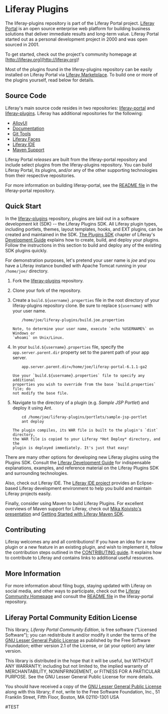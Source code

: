 # Liferay Plugins

The liferay-plugins repository is part of the Liferay Portal project. [Liferay
Portal](http://www.liferay.com/community/liferay-projects/liferay-portal) is an
open source enterprise web platform for building business solutions that deliver
immediate results and long-term value. Liferay Portal started out as a personal
development project in 2000 and was open sourced in 2001.

To get started, check out the project's community homepage at
[http://liferay.org](http://liferay.org)!

Most of the plugins found in the liferay-plugins repository can be easily
installed on Liferay Portal via [Liferay
Marketplace](http://liferay.com/marketplace). To build one or more of the
plugins yourself, read below for details.

## Source Code

Liferay's main source code resides in two repositories:
[liferay-portal](https://github.com/liferay/liferay-portal) and
[liferay-plugins](https://github.com/liferay/liferay-plugins). Liferay has
additional repositories for the following:

- [AlloyUI](https://github.com/liferay/alloy-ui)
- [Documentation](https://github.com/liferay/liferay-docs)
- [Git Tools](https://github.com/liferay/git-tools)
- [Liferay Faces](https://github.com/liferay/liferay-faces)
- [Liferay IDE](https://github.com/liferay/liferay-ide)
- [Maven Support](https://github.com/liferay/liferay-maven-support)

Liferay Portal _releases_ are built from the liferay-portal repository and
include select plugins from the liferay-plugins repository. You can build
Liferay Portal, its plugins, and/or any of the other supporting technologies
from their respective repositories.

For more information on building liferay-portal, see the [README
file](https://github.com/liferay/liferay-portal/blob/master/README.markdown) in
the liferay-portal repository.

## Quick Start

In the [liferay-plugins](https://github.com/liferay/liferay-plugins) repository,
plugins are laid out in a software development kit (SDK) -- the Liferay Plugins
SDK. All Liferay plugin types, including portlets, themes, layout templates,
hooks, and EXT plugins, can be created and maintained in the SDK. [The Plugins
SDK](http://www.liferay.com/documentation/liferay-portal/6.1/development/-/ai/the-plugins-s-3)
chapter of Liferay's [Development
Guide](http://www.liferay.com/documentation/liferay-portal/6.1/development)
explains how to create, build, and deploy your plugins. Follow the instructions
in this section to build and deploy any of the existing SDK plugins quickly.

For demonstration purposes, let's pretend your user name is _joe_ and you have a
Liferay instance bundled with Apache Tomcat running in your `/home/joe/`
directory.

1.  Fork the [liferay-plugins](https://github.com/liferay/liferay-plugins)
    repository.

2.  Clone your fork of the repository.
3.  Create a `build.${username}.properties` file in the root directory of your
    liferay-plugins repository clone. Be sure to replace `${username}` with your
    user name.

        	/home/joe/liferay-plugins/build.joe.properties

        Note, to determine your user name, execute `echo %USERNAME%` on Windows or
        `whoami` on Unix/Linux.

4.  In your `build.${username}.properties` file, specify the
    `app.server.parent.dir` property set to the parent path of your app server.

        	app.server.parent.dir=/home/joe/liferay-portal-6.1.1-ga2

        Use your `build.${username}.properties` file to specify any additional
        properties you wish to override from the base `build.properties` file; do
        not modify the base file.

5.  Navigate to the directory of a plugin (e.g. _Sample JSP Portlet_) and deploy
    it using Ant.

        	cd /home/joe/liferay-plugins/portlets/sample-jsp-portlet
        	ant deploy

        The plugin compiles, its WAR file is built to the plugin's `dist` directory,
        the WAR file is copied to your Liferay *Hot Deploy* directory, and the
        plugin is deployed immediately. It's just that easy!

There are many other options for developing new Liferay plugins using the
Plugins SDK. Consult the [Liferay Development
Guide](http://www.liferay.com/documentation/liferay-portal/6.1/development) for
indispensable explanations, examples, and reference material on the Liferay
Plugins SDK and surrounding technologies.

Also, check out Liferay IDE. The [Liferay IDE
project](http://www.liferay.com/community/liferay-projects/liferay-ide) provides
an Eclipse-based Liferay development environment to help you build and maintain
Liferay projects easily.

Finally, consider using Maven to build Liferay Plugins. For excellent overviews
of Maven support for Liferay, check out [Mika Koivisto's
presentation](http://www.slideshare.net/koivimik/developing-liferay-plugins-with-maven)
and [Getting Started with Liferay Maven
SDK](http://www.liferay.com/web/mika.koivisto/blog/-/blogs/12322618).

## Contributing

Liferay welcomes any and all contributions! If you have an idea for a new plugin
or a new feature in an existing plugin, and wish to implement it, follow the
contribution steps outlined in the [CONTRIBUTING
guide](https://github.com/liferay/liferay-portal/blob/master/CONTRIBUTING.markdown).
It explains how to contribute to Liferay and contains links to additional useful
resources.

## More Information

For more information about filing bugs, staying updated with Liferay on social
media, and other ways to participate, check out the [Liferay Community
Homepage](http://liferay.org) and consult the [README
file](https://github.com/liferay/liferay-portal/blob/master/README.markdown) in
the liferay-portal repository.

## Liferay Portal Community Edition License

This library, _Liferay Portal Community Edition_, is free software ("Licensed
Software"); you can redistribute it and/or modify it under the terms of the [GNU
Lesser General Public License](http://www.gnu.org/licenses/lgpl-2.1.html) as
published by the Free Software Foundation; either version 2.1 of the License, or
(at your option) any later version.

This library is distributed in the hope that it will be useful, but WITHOUT ANY
WARRANTY; including but not limited to, the implied warranty of MERCHANTABILITY,
NONINFRINGEMENT, or FITNESS FOR A PARTICULAR PURPOSE. See the GNU Lesser General
Public License for more details.

You should have received a copy of the [GNU Lesser General Public
License](http://www.gnu.org/licenses/lgpl-2.1.html) along with this library; if
not, write to the Free Software Foundation, Inc., 51 Franklin Street, Fifth
Floor, Boston, MA 02110-1301 USA

#TEST
